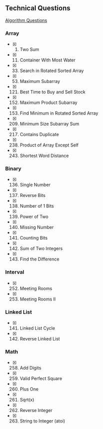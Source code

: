 ## Technical Questions

[Algorithm Questions](https://github.com/yangshun/tech-interview-handbook/tree/master/algorithms)

### Array

- [x] 1. Two Sum
- [x] 11. Container With Most Water
- [x] 33. Search in Rotated Sorted Array
- [x] 53. Maximum Subarray
- [x] 121. Best Time to Buy and Sell Stock
- [x] 152. Maximum Product Subarray
- [x] 153. Find Minimum in Rotated Sorted Array
- [x] 209. Minimum Size Subarray Sum
- [x] 217. Contains Duplicate
- [x] 238. Product of Array Except Self
- [x] 243. Shortest Word Distance

### Binary

- [x] 136. Single Number
- [x] 137. Reverse Bits
- [x] 138. Number of 1 Bits
- [x] 139. Power of Two
- [x] 140. Missing Number
- [x] 141. Counting Bits
- [x] 142. Sum of Two Integers
- [x] 143. Find the Difference

### Interval

- [x] 252. Meeting Rooms
- [x] 253. Meeting Rooms II

### Linked List

- [x] 141. Linked List Cycle
- [x] 142. Reverse Linked List

### Math

- [x] 258. Add Digits
- [x] 259. Valid Perfect Square
- [x] 260. Plus One
- [x] 261. Sqrt(x)
- [x] 262. Reverse Integer
- [x] 263. String to Integer (atoi)
